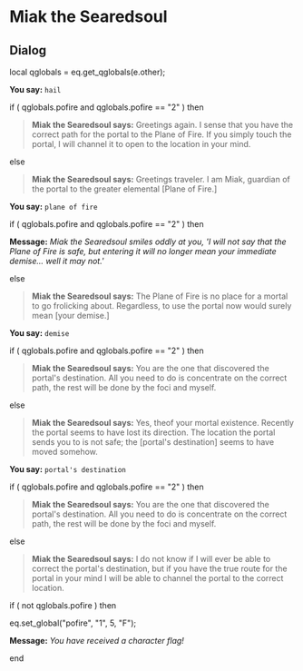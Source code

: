 # Miak the Searedsoul
## Dialog

local qglobals = eq.get_qglobals(e.other);



**You say:** `hail`



if ( qglobals.pofire and qglobals.pofire == "2" ) then



>**Miak the Searedsoul says:** Greetings again. I sense that you have the correct path for the portal to the Plane of Fire. If you simply touch the portal, I will channel it to open to the location in your mind.


else



>**Miak the Searedsoul says:** Greetings traveler.  I am Miak, guardian of the portal to the greater elemental [Plane of Fire.]





**You say:** `plane of fire`



if ( qglobals.pofire and qglobals.pofire == "2" ) then



**Message:** <span class="text-warning">*Miak the Searedsoul smiles oddly at you, 'I will not say that the Plane of Fire is safe, but entering it will no longer mean your immediate demise... well it may not.'*</span>


else



>**Miak the Searedsoul says:** The Plane of Fire is no place for a mortal to go frolicking about.  Regardless, to use the portal now would surely mean [your demise.]





**You say:** `demise`



if ( qglobals.pofire and qglobals.pofire == "2" ) then



>**Miak the Searedsoul says:** You are the one that discovered the portal's destination.  All you need to do is concentrate on the correct path, the rest will be done by the foci and myself.


else



>**Miak the Searedsoul says:** Yes, theof your mortal existence.  Recently the portal seems to have lost its direction.  The location the portal sends you to is not safe; the [portal's destination] seems to have moved somehow.





**You say:** `portal's destination`



if ( qglobals.pofire and qglobals.pofire == "2" ) then



>**Miak the Searedsoul says:** You are the one that discovered the portal's destination.  All you need to do is concentrate on the correct path, the rest will be done by the foci and myself.


else



>**Miak the Searedsoul says:** I do not know if I will ever be able to correct the portal's destination, but if you have the true route for the portal in your mind I will be able to channel the portal to the correct location.



if ( not qglobals.pofire ) then




eq.set_global("pofire", "1", 5, "F");





**Message:** <span class="text-warning">*You have received a character flag!*</span>

end
